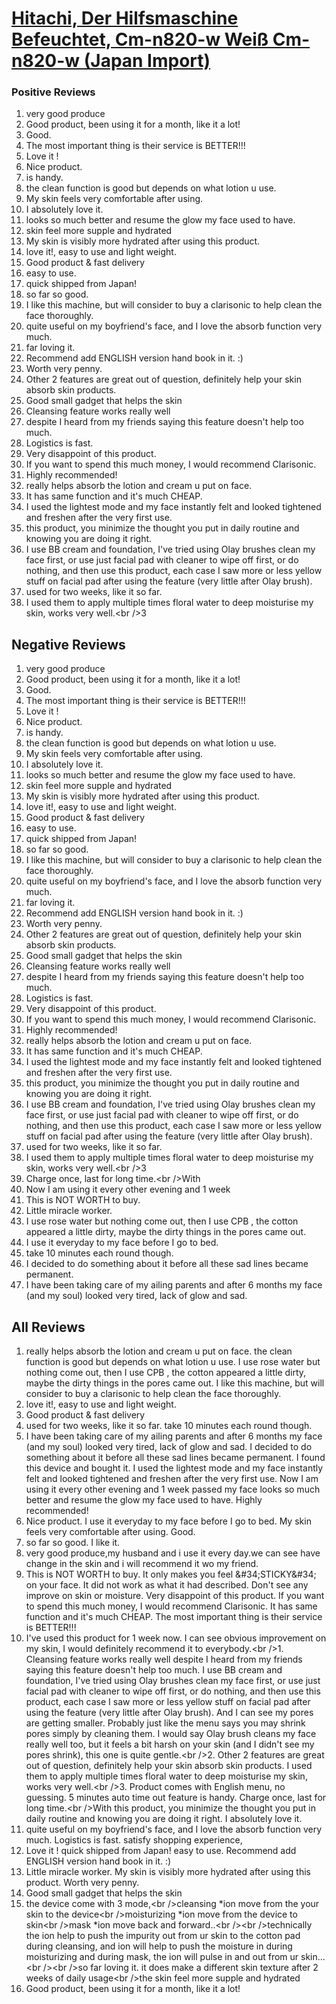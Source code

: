 # [Hitachi, Der Hilfsmaschine Befeuchtet, Cm-n820-w Weiß Cm-n820-w (Japan Import)](https://products.checkmycream.com/products/Hitachi-Der-Hilfsmaschine-Befeuchtet-Cm-n820-w-Weiss-Cm-n820-w-(Japan-Import).html)

### Positive Reviews

<ol>
      <li>very good produce</li>
      <li>Good product, been using it for a month, like it a lot!</li>
      <li>Good.</li>
      <li>The most important thing is their service is BETTER!!!</li>
      <li>Love it !</li>
      <li>Nice product.</li>
      <li>is handy.</li>
      <li>the clean function is good but depends on what lotion u use.</li>
      <li>My skin feels very comfortable after using.</li>
      <li>I absolutely love it.</li>
      <li>looks so much better and resume the glow my face used to have.</li>
      <li>skin feel more supple and hydrated</li>
      <li>My skin is visibly more hydrated after using this product.</li>
      <li>love it!, easy to use and light weight.</li>
      <li>Good product &amp; fast delivery</li>
      <li>easy to use.</li>
      <li>quick shipped from Japan!</li>
      <li>so far so good.</li>
      <li>I like this machine, but will consider to buy a clarisonic to help clean the face thoroughly.</li>
      <li>quite useful on my boyfriend&#x27;s face, and I love the absorb function very much.</li>
      <li>far loving it.</li>
      <li>Recommend add ENGLISH version hand book in it. :)</li>
      <li>Worth very penny.</li>
      <li>Other 2 features are great out of question, definitely help your skin absorb skin products.</li>
      <li>Good small gadget that helps the skin</li>
      <li>Cleansing feature works really well</li>
      <li>despite I heard from my friends saying this feature doesn&#x27;t help too much.</li>
      <li>Logistics is fast.</li>
      <li>Very disappoint of this product.</li>
      <li>If you want to spend this much money, I would recommend Clarisonic.</li>
      <li>Highly recommended!</li>
      <li>really helps absorb the lotion and cream u put on face.</li>
      <li>It has same function and it&#x27;s much CHEAP.</li>
      <li>I used the lightest mode and my face instantly felt and looked tightened and freshen after the very first use.</li>
      <li>this product, you minimize the thought you put in daily routine and knowing you are doing it right.</li>
      <li>I use BB cream and foundation, I&#x27;ve tried using Olay brushes clean my face first, or use just facial pad with cleaner to wipe off first, or do nothing, and then use this product, each case I saw more or less yellow stuff on facial pad after using the feature (very little after Olay brush).</li>
      <li>used for two weeks, like it so far.</li>
      <li>I used them to apply multiple times floral water to deep moisturise my skin, works very well.&lt;br /&gt;3</li>
</ol>


<h2>Negative Reviews</h2>
<ol>
<li> very good produce</li>
<li> Good product, been using it for a month, like it a lot!</li>
<li> Good.</li>
<li> The most important thing is their service is BETTER!!!</li>
<li> Love it !</li>
<li> Nice product.</li>
<li> is handy.</li>
<li> the clean function is good but depends on what lotion u use.</li>
<li> My skin feels very comfortable after using.</li>
<li> I absolutely love it.</li>
<li> looks so much better and resume the glow my face used to have.</li>
<li> skin feel more supple and hydrated</li>
<li> My skin is visibly more hydrated after using this product.</li>
<li> love it!, easy to use and light weight.</li>
<li> Good product &amp; fast delivery</li>
<li> easy to use.</li>
<li> quick shipped from Japan!</li>
<li> so far so good.</li>
<li> I like this machine, but will consider to buy a clarisonic to help clean the face thoroughly.</li>
<li> quite useful on my boyfriend&#x27;s face, and I love the absorb function very much.</li>
<li> far loving it.</li>
<li> Recommend add ENGLISH version hand book in it. :)</li>
<li> Worth very penny.</li>
<li> Other 2 features are great out of question, definitely help your skin absorb skin products.</li>
<li> Good small gadget that helps the skin</li>
<li> Cleansing feature works really well</li>
<li> despite I heard from my friends saying this feature doesn&#x27;t help too much.</li>
<li> Logistics is fast.</li>
<li> Very disappoint of this product.</li>
<li> If you want to spend this much money, I would recommend Clarisonic.</li>
<li> Highly recommended!</li>
<li> really helps absorb the lotion and cream u put on face.</li>
<li> It has same function and it&#x27;s much CHEAP.</li>
<li> I used the lightest mode and my face instantly felt and looked tightened and freshen after the very first use.</li>
<li> this product, you minimize the thought you put in daily routine and knowing you are doing it right.</li>
<li> I use BB cream and foundation, I&#x27;ve tried using Olay brushes clean my face first, or use just facial pad with cleaner to wipe off first, or do nothing, and then use this product, each case I saw more or less yellow stuff on facial pad after using the feature (very little after Olay brush).</li>
<li> used for two weeks, like it so far.</li>
<li> I used them to apply multiple times floral water to deep moisturise my skin, works very well.&lt;br /&gt;3</li>
<li> Charge once, last for long time.&lt;br /&gt;With</li>
<li> Now I am using it every other evening and 1 week</li>
<li> This is NOT WORTH to buy.</li>
<li> Little miracle worker.</li>
<li> I use rose water but nothing come out, then I use CPB , the cotton appeared a little dirty, maybe the dirty things in the pores came out.</li>
<li> I use it everyday to my face before I go to bed.</li>
<li> take 10 minutes each round though.</li>
<li> I decided to do something about it before all these sad lines became permanent.</li>
<li> I have been taking care of my ailing parents and after 6 months my face (and my soul) looked very tired, lack of glow and sad.</li>
</ol>

<h2>All Reviews</h2>

<ol>
    <li> really helps absorb the lotion and cream u put on face. the clean function is good but depends on what lotion u use. I use rose water but nothing come out, then I use CPB , the cotton appeared a little dirty, maybe the dirty things in the pores came out. I like this machine, but will consider to buy a clarisonic to help clean the face thoroughly.</li>
    <li> love it!, easy to use and light weight.</li>
    <li> Good product &amp; fast delivery</li>
    <li> used for two weeks, like it so far. take 10 minutes each round though.</li>
    <li> I have been taking care of my ailing parents and after 6 months my face (and my soul) looked very tired, lack of glow and sad. I decided to do something about it before all these sad lines became permanent. I found this device and bought it.  I used the lightest mode and my face instantly felt and looked tightened and freshen after the very first use. Now I am using it every other evening and 1 week passed my face looks so much better and resume the glow my face used to have. Highly recommended!</li>
    <li> Nice product. I use it everyday to my face before I go to bed. My skin feels very comfortable after using. Good.</li>
    <li> so far so good. I like it.</li>
    <li> very good produce,my husband and i use it every day.we can see have change in the skin and i will recommend it wo my friend.</li>
    <li> This is NOT WORTH to buy. It only makes you feel &amp;#34;STICKY&amp;#34; on your face. It did not work as what it had described. Don&#x27;t see any improve on skin or moisture. Very disappoint of this product. If you want to spend this much money, I would recommend Clarisonic. It has same function and it&#x27;s much CHEAP. The most important thing is their service is BETTER!!!</li>
    <li> I&#x27;ve used this product for 1 week now. I can see obvious improvement on my skin, I would definitely recommend it to everybody.&lt;br /&gt;1. Cleansing feature works really well despite I heard from my friends saying this feature doesn&#x27;t help too much. I use BB cream and foundation, I&#x27;ve tried using Olay brushes clean my face first, or use just facial pad with cleaner to wipe off first, or do nothing, and then use this product, each case I saw more or less yellow stuff on facial pad after using the feature (very little after Olay brush). And I can see my pores are getting smaller. Probably just like the menu says you may shrink pores simply by cleaning them. I would say Olay brush cleans my face really well too, but it feels a bit harsh on your skin (and I didn&#x27;t see my pores shrink), this one is quite gentle.&lt;br /&gt;2. Other 2 features are great out of question, definitely help your skin absorb skin products. I used them to apply multiple times floral water to deep moisturise my skin, works very well.&lt;br /&gt;3. Product comes with English menu, no guessing. 5 minutes auto time out feature is handy. Charge once, last for long time.&lt;br /&gt;With this product, you minimize the thought you put in daily routine and knowing you are doing it right. I absolutely love it.</li>
    <li> quite useful on my boyfriend&#x27;s face, and I love the absorb function very much. Logistics is fast. satisfy shopping experience,</li>
    <li> Love it ! quick shipped from Japan! easy to use. Recommend add ENGLISH version hand book in it. :)</li>
    <li> Little miracle worker. My skin is visibly more hydrated after using this product. Worth very penny.</li>
    <li> Good small gadget that helps the skin</li>
    <li> the device come with 3 mode,&lt;br /&gt;cleansing *ion move from the your skin to the device&lt;br /&gt;moisturizing *ion move from the device to skin&lt;br /&gt;mask *ion move back and forward..&lt;br /&gt;&lt;br /&gt;technically the ion help to push the impurity out from  ur skin to the cotton pad during cleansing, and ion will help to push the moisture in during moisturizing and during mask, the ion will pulse in and out from ur skin...&lt;br /&gt;&lt;br /&gt;so far loving it. it does make a different skin texture after 2 weeks of daily usage&lt;br /&gt;the skin feel more supple and hydrated</li>
    <li> Good product, been using it for a month, like it a lot!</li>
</ol>




